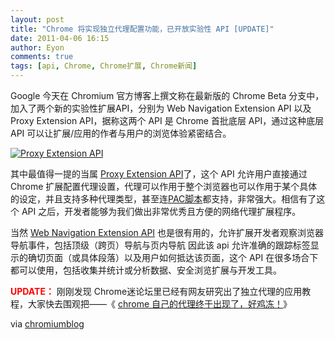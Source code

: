 ```yaml
---
layout: post
title: "Chrome 将实现独立代理配置功能，已开放实验性 API [UPDATE]"
date: 2011-04-06 16:15
author: Eyon
comments: true
tags: [api, Chrome, Chrome扩展, Chrome新闻]
---
```

Google 今天在 Chromium 官方博客上撰文称在最新版的 Chrome Beta 分支中，加入了两个新的实验性扩展API，分别为 Web Navigation Extension API 以及 Proxy Extension API，据称这两个 API 是 Chrome 首批底层 API，通过这种底层 API 可以让扩展/应用的作者与用户的浏览体验紧密结合。

<a href="http://img.chromi.org/2011/04/Screen-shot-2011-04-04-at-8.34.42-AM.png">![](http://img.chromi.org/2011/04/Screen-shot-2011-04-04-at-8.34.42-AM.png " Proxy Extension API")</a>

其中最值得一提的当属  [Proxy Extension API](http://code.google.com/chrome/extensions/trunk/experimental.proxy.html)了，这个 API 允许用户直接通过 Chrome 扩展配置代理设置，代理可以作用于整个浏览器也可以作用于某个具体的设定，并且支持多种代理类型，甚至连[PAC脚本](http://en.wikipedia.org/wiki/Proxy_auto-config)都支持，非常强大。相信有了这个 API 之后，开发者能够为我们做出非常优秀且方便的网络代理扩展程序。

当然 [Web Navigation Extension API](http://code.google.com/chrome/extensions/trunk/experimental.webNavigation.html) 也是很有用的，允许扩展开发者观察浏览器导航事件，包括顶级（跨页）导航与页内导航 因此该 api 允许准确的跟踪标签显示的确切页面（或具体段落）以及用户如何抵达该页面，这个 API 在很多场合下都可以使用，包括收集并统计或分析数据、安全浏览扩展与开发工具。

<span style="color: #ff0000;">**UPDATE：**</span> 刚刚发现 Chrome迷论坛里已经有网友研究出了独立代理的应用教程，大家快去围观把——《 [chrome 自己的代理终于出现了，好鸡冻！](http://bbs.chromi.org/thread-15859-1-1.html)》

via [chromiumblog](http://blog.chromium.org/2011/04/new-experimental-apis-for-chrome.html)

